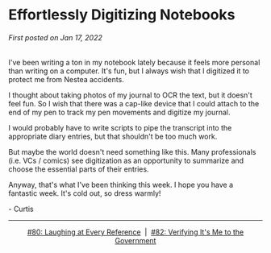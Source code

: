 # Effortlessly Digitizing Notebooks

###### First posted on Jan 17, 2022

I've been writing a ton in my notebook lately because it feels more personal than writing on a computer. It's fun, but I always wish that I digitized it to protect me from Nestea accidents.

I thought about taking photos of my journal to OCR the text, but it doesn't feel fun. So I wish that there was a cap-like device that I could attach to the end of my pen to track my pen movements and digitize my journal.

I would probably have to write scripts to pipe the transcript into the appropriate diary entries, but that shouldn't be too much work.

But maybe the world doesn't need something like this. Many professionals (i.e. VCs / comics) see digitization as an opportunity to summarize and choose the essential parts of their entries.

Anyway, that's what I've been thinking this week. I hope you have a fantastic week. It's cold out, so dress warmly!

\- Curtis

<!--START OF FOOTER-->
<hr style="margin-top:9px;height:1px;border: 0;background-image: linear-gradient(to right, rgba(0, 0, 0, 0.0), rgba(0, 0, 0, 0.5),rgba(0, 0, 0, 0.0));">
<!--START OF ISSUE NAVIGATION LINKS-->
<p align="center"><a href='080_laughing_at_every_reference.md'>#80: Laughing at Every Reference</a>&nbsp;&nbsp;|&nbsp;&nbsp;<a href='082_verifying_its_me_to_the_government.md'>#82: Verifying It's Me to the Government</a></p>
<!--START OF ISSUE NAVIGATION LINKS-->
<!--END OF FOOTER-->
